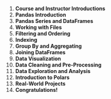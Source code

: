 1. **Course and Instructor Introductions**
2. **Pandas Introduction**
3. **Pandas Series and DataFrames**
4. **Working with Files**
5. **Filtering and Ordering**
6. **Indexing**
7. **Group By and Aggregating**
8. **Joining DataFrames**
9. **Data Visualization**
10. **Data Cleaning and Pre-Processing**
11. **Data Exploration and Analysis**
12. **Introduction to Polars**
13. **Real-World Projects**
14. **Congratulations!**
